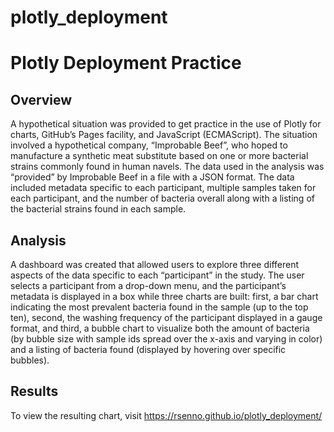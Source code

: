 # plotly_deployment

# Plotly Deployment Practice

## Overview 
A hypothetical situation was provided to get practice in the use of Plotly for charts, GitHub’s Pages facility, and JavaScript (ECMAScript).  The situation involved a hypothetical company, “Improbable Beef”, who hoped to manufacture a synthetic meat substitute based on one or more bacterial strains commonly found in human navels. The data used in the analysis was “provided” by Improbable Beef in a file with a JSON format. The data included metadata specific to each participant, multiple samples taken for each participant, and the number of bacteria overall along with a listing of the bacterial strains found in each sample.
## Analysis
A dashboard was created that allowed users to explore three different aspects of the data specific to each “participant” in the study. The user selects a participant from a drop-down menu, and the participant’s metadata is displayed in a box while three charts are built: first, a bar chart indicating the most prevalent bacteria found in the sample (up to the top ten), second, the washing frequency of the participant displayed in a gauge format, and third, a bubble chart to visualize both the amount of bacteria (by bubble size with sample ids spread over the x-axis and varying in color) and a listing of bacteria found (displayed by hovering over specific bubbles).  
## Results
To view the resulting chart, visit https://rsenno.github.io/plotly_deployment/
